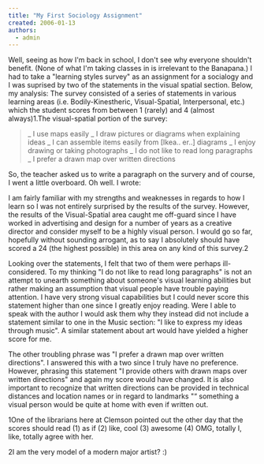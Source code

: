 ```yaml
---
title: "My First Sociology Assignment"
created: 2006-01-13
authors: 
  - admin
---
```


Well, seeing as how I'm back in school, I don't see why everyone shouldn't benefit. (None of what I'm taking classes in is irrelevant to the Banapana.) I had to take a "learning styles survey" as an assignment for a socialogy and I was suprised by two of the statements in the visual spatial section. Below, my analysis: The survey consisted of a series of statements in various learning areas (i.e. Bodily-Kinestheric, Visual-Spatial, Interpersonal, etc.) which the student scores from between 1 (rarely) and 4 (almost always)1.The visual-spatial portion of the survey:

> \_ I use maps easily \_ I draw pictures or diagrams when explaining ideas \_ I can assemble items easily from \[Ikea.. er..\] diagrams \_ I enjoy drawing or taking photographs \_ I do not like to read long paragraphs \_ I prefer a drawn map over written directions

So, the teacher asked us to write a paragraph on the survery and of course, I went a little overboard. Oh well. I wrote:

I am fairly familiar with my strengths and weaknesses in regards to how I learn so I was not entirely surprised by the results of the survey. However, the results of the Visual-Spatial area caught me off-guard since I have worked in advertising and design for a number of years as a creative director and consider myself to be a highly visual person. I would go so far, hopefully without sounding arrogant, as to say I absolutely should have scored a 24 (the highest possible) in this area on any kind of this survey.2

Looking over the statements, I felt that two of them were perhaps ill-considered. To my thinking "I do not like to read long paragraphs" is not an attempt to unearth something about someone's visual learning abilities but rather making an assumption that visual people have trouble paying attention. I have very strong visual capabilities but I could never score this statement higher than one since I greatly enjoy reading. Were I able to speak with the author I would ask them why they instead did not include a statement similar to one in the Music section: "I like to express my ideas through music". A similar statement about art would have yielded a higher score for me.

The other troubling phrase was "I prefer a drawn map over written directions". I answered this with a two since I truly have no preference. However, phrasing this statement "I provide others with drawn maps over written directions" and again my score would have changed. It is also important to recognize that written directions can be provided in technical distances and location names or in regard to landmarks "“ something a visual person would be quite at home with even if written out.

1One of the librarians here at Clemson pointed out the other day that the scores should read (1) as if (2) like, cool (3) awesome (4) OMG, totally I, like, totally agree with her.

2I am the very model of a modern major artist? :)
